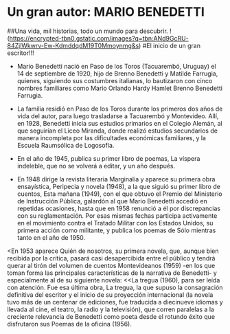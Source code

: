 # Un gran autor: MARIO BENEDETTI 
##Una vida, mil historias, todo un mundo para descubrir.
!(https://encrypted-tbn0.gstatic.com/images?q=tbn:ANd9GcRU-84ZjlWkwrv-Ew-KdmddqdM19T0Mmoynmg&s)
#El inicio de un gran escritor!!!
* Mario Benedetti nació en Paso de los Toros (Tacuarembó, Uruguay) el 14 de septiembre de 1920, hijo de Brenno Benedetti y Matilde Farrugia, quienes, siguiendo sus costumbres italianas, lo bautizaron con cinco nombres
familiares como Mario Orlando Hardy Hamlet Brenno Benedetti Farrugia.
* La familia residió en Paso de los Toros durante los primeros dos años de vida del autor, para luego trasladarse a Tacuarembó y Montevideo. Allí, en 1928, Benedetti inicia sus estudios primarios en el Colegio Alemán, al que seguirían el Liceo Miranda, donde realizó estudios secundarios de manera incompleta por las dificultades económicas familiares, y la Escuela Raumsólica de Logosofía.

* En el año de 1945, publica su primer libro de poemas, La víspera indeleble, que no se volverá a editar, y un año después.
* En 1948 dirige la revista literaria Marginalia y aparece su primera obra ensayística, Peripecia y novela (1948), a la que siguió su primer libro de cuentos, Esta mañana (1949), con el que obtuvo el Premio del Ministerio de Instrucción Pública, galardón al que Mario Benedetti accedió en repetidas ocasiones, hasta que en 1958 renunció a él por discrepancias con su reglamentación. Por esas mismas fechas participa activamente en el movimiento contra el Tratado Militar con los Estados Unidos, su primera acción como militante, y publica los poemas de Sólo mientras tanto en el año de 1950.

<En 1953 aparece Quién de nosotros, su primera novela, que, aunque bien recibida por la crítica, pasará casi desapercibida entre el público y tendrá querar al tirón del volumen de cuentos Montevideanos (1959) -en los que toman forma las principales características de la narrativa de Benedetti- y especialmente al de su siguiente novela: 
<<La tregua (1960), para ser leída con atención. Fue esa última obra, La tregua, la que supuso la consagración definitiva del escritor y el inicio de su proyección internacional (la novela tuvo más de un centenar de ediciones, fue traducida a diecinueve idiomas y llevada al cine, el teatro, la radio y la televisión), que corren paralelas a la creciente relevancia de Benedetti como poeta desde el rotundo éxito que disfrutaron sus Poemas de la oficina (1956).
